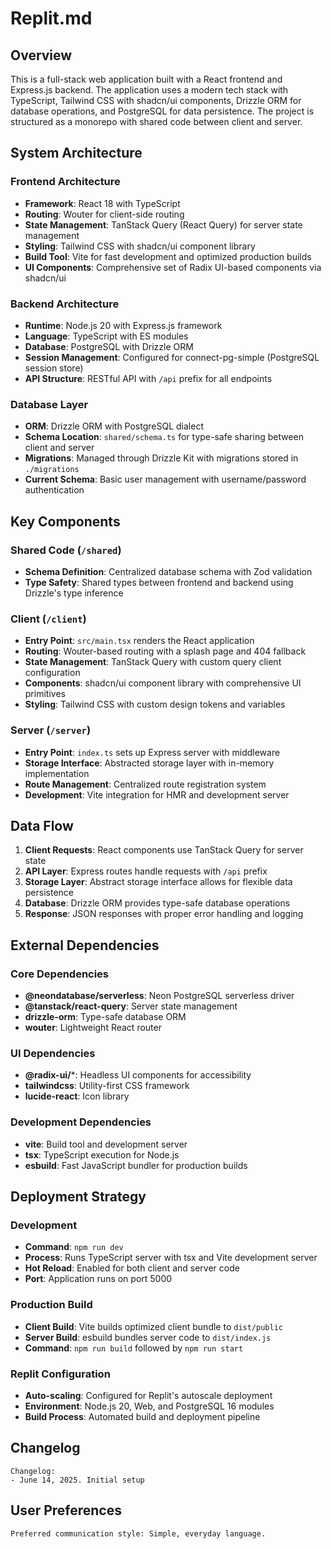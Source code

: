 # Replit.md

## Overview

This is a full-stack web application built with a React frontend and Express.js backend. The application uses a modern tech stack with TypeScript, Tailwind CSS with shadcn/ui components, Drizzle ORM for database operations, and PostgreSQL for data persistence. The project is structured as a monorepo with shared code between client and server.

## System Architecture

### Frontend Architecture
- **Framework**: React 18 with TypeScript
- **Routing**: Wouter for client-side routing
- **State Management**: TanStack Query (React Query) for server state management
- **Styling**: Tailwind CSS with shadcn/ui component library
- **Build Tool**: Vite for fast development and optimized production builds
- **UI Components**: Comprehensive set of Radix UI-based components via shadcn/ui

### Backend Architecture
- **Runtime**: Node.js 20 with Express.js framework
- **Language**: TypeScript with ES modules
- **Database**: PostgreSQL with Drizzle ORM
- **Session Management**: Configured for connect-pg-simple (PostgreSQL session store)
- **API Structure**: RESTful API with `/api` prefix for all endpoints

### Database Layer
- **ORM**: Drizzle ORM with PostgreSQL dialect
- **Schema Location**: `shared/schema.ts` for type-safe sharing between client and server
- **Migrations**: Managed through Drizzle Kit with migrations stored in `./migrations`
- **Current Schema**: Basic user management with username/password authentication

## Key Components

### Shared Code (`/shared`)
- **Schema Definition**: Centralized database schema with Zod validation
- **Type Safety**: Shared types between frontend and backend using Drizzle's type inference

### Client (`/client`)
- **Entry Point**: `src/main.tsx` renders the React application
- **Routing**: Wouter-based routing with a splash page and 404 fallback
- **State Management**: TanStack Query with custom query client configuration
- **Components**: shadcn/ui component library with comprehensive UI primitives
- **Styling**: Tailwind CSS with custom design tokens and variables

### Server (`/server`)
- **Entry Point**: `index.ts` sets up Express server with middleware
- **Storage Interface**: Abstracted storage layer with in-memory implementation
- **Route Management**: Centralized route registration system
- **Development**: Vite integration for HMR and development server

## Data Flow

1. **Client Requests**: React components use TanStack Query for server state
2. **API Layer**: Express routes handle requests with `/api` prefix
3. **Storage Layer**: Abstract storage interface allows for flexible data persistence
4. **Database**: Drizzle ORM provides type-safe database operations
5. **Response**: JSON responses with proper error handling and logging

## External Dependencies

### Core Dependencies
- **@neondatabase/serverless**: Neon PostgreSQL serverless driver
- **@tanstack/react-query**: Server state management
- **drizzle-orm**: Type-safe database ORM
- **wouter**: Lightweight React router

### UI Dependencies
- **@radix-ui/***: Headless UI components for accessibility
- **tailwindcss**: Utility-first CSS framework
- **lucide-react**: Icon library

### Development Dependencies
- **vite**: Build tool and development server
- **tsx**: TypeScript execution for Node.js
- **esbuild**: Fast JavaScript bundler for production builds

## Deployment Strategy

### Development
- **Command**: `npm run dev`
- **Process**: Runs TypeScript server with tsx and Vite development server
- **Hot Reload**: Enabled for both client and server code
- **Port**: Application runs on port 5000

### Production Build
- **Client Build**: Vite builds optimized client bundle to `dist/public`
- **Server Build**: esbuild bundles server code to `dist/index.js`
- **Command**: `npm run build` followed by `npm run start`

### Replit Configuration
- **Auto-scaling**: Configured for Replit's autoscale deployment
- **Environment**: Node.js 20, Web, and PostgreSQL 16 modules
- **Build Process**: Automated build and deployment pipeline

## Changelog

```
Changelog:
- June 14, 2025. Initial setup
```

## User Preferences

```
Preferred communication style: Simple, everyday language.
```